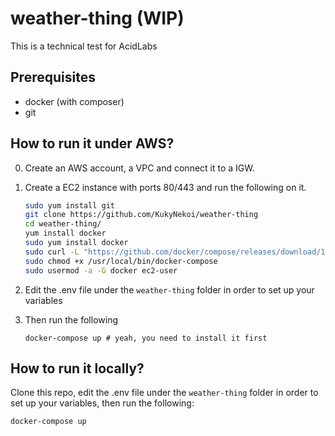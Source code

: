 # weather-thing (WIP)
This is a technical test for AcidLabs

## Prerequisites
* docker (with composer)
* git

## How to run it under AWS?
0. Create an AWS account, a VPC and connect it to a IGW.

1. Create a EC2 instance with ports 80/443 and run the following on it.
    ``` bash
    sudo yum install git
    git clone https://github.com/KukyNekoi/weather-thing
    cd weather-thing/
    yum install docker
    sudo yum install docker
    sudo curl -L "https://github.com/docker/compose/releases/download/1.22.0/docker-compose-$(uname -s)-$(uname -m)" -o /usr/local/bin/docker-compose
    sudo chmod +x /usr/local/bin/docker-compose
    sudo usermod -a -G docker ec2-user
    ```

2. Edit the .env file under the `weather-thing` folder in order to set up your variables

3. Then run the following
    ```
    docker-compose up # yeah, you need to install it first
    ```

## How to run it locally?

Clone this repo, edit the .env file under the `weather-thing` folder in order to set up your variables, then run the following:
```
docker-compose up
```